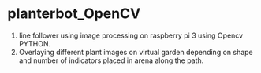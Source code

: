 # planterbot_OpenCV
1) line follower using image processing on raspberry pi 3 using Opencv PYTHON.
2) Overlaying different plant images on virtual garden depending on shape and number of indicators placed in arena along the path.

